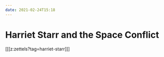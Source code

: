 ```yaml
---
date: 2021-02-24T15:18
---
```


# Harriet Starr and the Space Conflict

[[[z:zettels?tag=harriet-starr]]]

